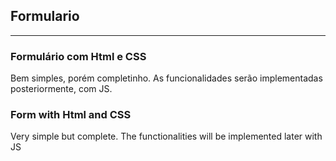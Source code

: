 <h2>Formulario</h2>
<hr>
<h3>Formulário com Html e CSS</h3>
<p>Bem simples, porém completinho. As funcionalidades serão implementadas posteriormente, com JS.</p>

<h3>Form with Html and CSS </h3>
<p>Very simple but complete. The functionalities will be implemented later with JS</p>
